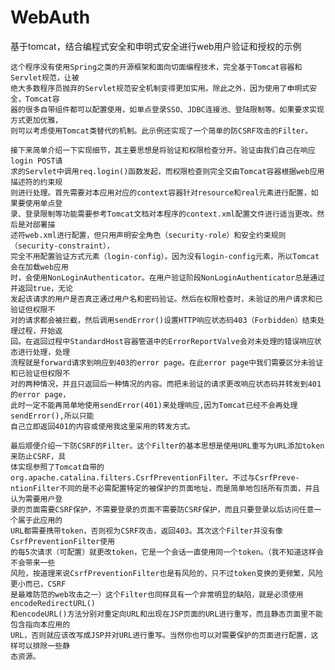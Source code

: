 # WebAuth
基于tomcat，结合编程式安全和申明式安全进行web用户验证和授权的示例

    这个程序没有使用Spring之类的开源框架和面向切面编程技术，完全基于Tomcat容器和Servlet规范，让被
    绝大多数程序员抛弃的Servlet规范安全机制变得更加实用。除此之外，因为使用了申明式安全，Tomcat容
    器的很多自带组件都可以配置使用，如单点登录SSO、JDBC连接池、登陆限制等。如果要求实现方式更加优雅，
    则可以考虑使用Tomcat类替代的机制。此示例还实现了一个简单的防CSRF攻击的Filter。

    接下来简单介绍一下实现细节，其主要思想是将验证和权限检查分开。验证由我们自己在响应login POST请
    求的Servlet中调用req.login()函数发起，而权限检查则完全交由Tomcat容器根据web应用描述符的约束规
    则进行处理。首先需要对本应用对应的context容器针对resource和real元素进行配置，如果要使用单点登
    录、登录限制等功能需要参考Tomcat文档对本程序的context.xml配置文件进行适当更改。然后是对部署描
    述符web.xml进行配置，但只用声明安全角色（security-role）和安全约束规则（security-constraint），
    完全不用配置验证方式元素（login-config）。因为没有login-config元素，所以Tomcat会在加载web应用
    时，会使用NonLoginAuthenticator。在用户验证阶段NonLoginAuthenticator总是通过并返回true，无论
    发起该请求的用户是否真正通过用户名和密码验证。然后在权限检查时，未验证的用户请求和已验证但权限不
    对的请求都会被拦截，然后调用sendError()设置HTTP响应状态码403（Forbidden）结束处理过程，开始返
    回。在返回过程中StandardHost容器管道中的ErrorReportValve会对未处理的错误响应状态进行处理，处理
    流程就是forward请求到响应到403的error page。在此error page中我们需要区分未验证和已验证但权限不
    对的两种情况，并且只返回后一种情况的内容。而把未验证的请求更改响应状态码并转发到401的error page，
    此时一定不能再简单地使用sendError(401)来处理响应,因为Tomcat已经不会再处理sendError(),所以只能
    自己立即返回401的内容或使用我这里采用的转发方式。

    最后顺便介绍一下防CSRF的Filter。这个Filter的基本思想是使用URL重写为URL添加token来防止CSRF，具
    体实现参照了Tomcat自带的org.apache.catalina.filters.CsrfPreventionFilter。不过与CsrfPreve-
    ntionFilter不同的是不必需配置特定的被保护的页面地址，而是简单地包括所有页面，并且认为需要用户登
    录的页面需要CSRF保护，不需要登录的页面不需要防CSRF保护，而且只要登录以后访问任意一个属于此应用的
    URL都需要携带token，否则视为CSRF攻击，返回403。其次这个Filter并没有像CsrfPreventionFilter使用
    的每5次请求（可配置）就更改token，它是一个会话一直使用同一个token。（我不知道这样会不会带来一些
    风险，按道理来说CsrfPreventionFilter也是有风险的，只不过token变换的更频繁，风险更小而已，CSRF
    是最难防范的web攻击之一）这个Filter也同样具有一个非常明显的缺陷，就是必须使用encodeRedirectURL()
    和encodeURL()方法分别对重定向URL和出现在JSP页面的URL进行重写，而且静态页面里不能包含指向本应用的
    URL，否则就应该改写成JSP并对URL进行重写。当然你也可以对需要保护的页面进行配置，这样可以排除一些静
    态资源。
